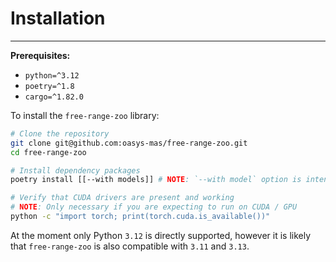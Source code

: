 # Installation

---

**Prerequisites:**
- `python=^3.12`
- `poetry=^1.8`
- `cargo=^1.82.0`

To install the `free-range-zoo` library:

<!--FIX: Install instructions are nonfunctional at the moment-->

```sh
# Clone the repository
git clone git@github.com:oasys-mas/free-range-zoo.git
cd free-range-zoo

# Install dependency packages
poetry install [[--with models]] # NOTE: `--with model` option is intended only for internal OASYS-MAS use.

# Verify that CUDA drivers are present and working
# NOTE: Only necessary if you are expecting to run on CUDA / GPU
python -c "import torch; print(torch.cuda.is_available())"
```


At the moment only Python `3.12` is directly supported, however it is likely that `free-range-zoo` is also compatible 
with `3.11` and `3.13`.


